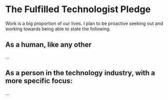 # The Fulfilled Technologist Pledge

Work is a big proportion of our lives. I plan to be proactive seeking out and working towards being able to state the following.

## As a human, like any other

...

## As a person in the technology industry, with a more specific focus:

...
